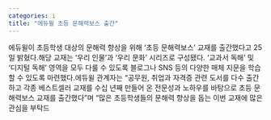 ```yaml
---
categories: i
title: "에듀윌 초등 문해력보스 출간"
---
```

에듀윌이 초등학생 대상의 문해력 향상을 위해 ‘초등 문해력보스’ 교재를 출간했다고 25일 밝혔다.해당 교재는 ‘우리 인물’과 ‘우리 문화’ 시리즈로 구성됐다. ‘교과서 독해’ 및 ‘디지털 독해’ 영역을 모두 다룰 수 있도록 블로그나 SNS 등의 다양한 매체 지문을 학습할 수 있도록 마련했다.에듀윌 관계자는 “공무원, 취업과 자격증 관련 도서를 다수 출간하고 각종 베스트셀러 교재를 수십 년째 만들어 온 전문성과 노하우를 바탕으로 초등 문해력보스 교재를 출간했다”며 “많은 초등학생들의 문해력 향상을 돕는 이번 교재에 많은 관심을 부탁드